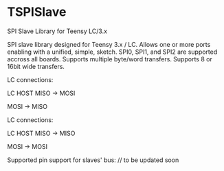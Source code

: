 # TSPISlave
SPI Slave Library for Teensy LC/3.x


  SPI slave library designed for Teensy 3.x / LC. Allows one or more ports enabling with a unified, simple, sketch.
  SPI0, SPI1, and SPI2 are supported accross all boards.
  Supports multiple byte/word transfers.
  Supports 8 or 16bit wide transfers.
  
  LC connections:
  
   LC     HOST
  MISO -> MOSI
 
  MOSI -> MISO
  
  LC connections:
  
   LC     HOST
  MISO -> MISO
 
  MOSI -> MOSI
  
  Supported pin support for slaves' bus:
  // to be updated soon

